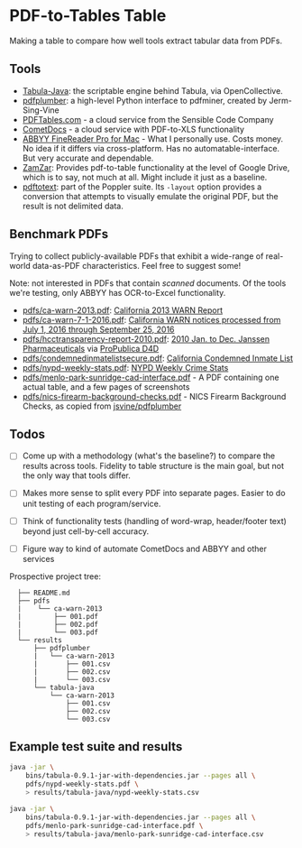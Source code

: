 # PDF-to-Tables Table

Making a table to compare how well tools extract tabular data from PDFs.


## Tools

- [Tabula-Java](https://github.com/tabulapdf/tabula-java): the scriptable engine behind Tabula, via OpenCollective.
- [pdfplumber](https://github.com/jsvine/pdfplumber): a high-level Python interface to pdfminer, created by Jerm-Sing-Vine
- [PDFTables.com](https://pdftables.com/) - a cloud service from the Sensible Code Company
- [CometDocs](https://www.cometdocs.com/) - a cloud service with PDF-to-XLS functionality
- [ABBYY FineReader Pro for Mac](https://www.abbyy.com/en-us/finereader/pro-for-mac/) - What I personally use. Costs money. No idea if it differs via cross-platform. Has no automatable-interface. But very accurate and dependable.
- [ZamZar](http://www.zamzar.com/): Provides pdf-to-table functionality at the level of Google Drive, which is to say, not much at all. Might include it just as a baseline.
- [pdftotext](https://poppler.freedesktop.org/): part of the Poppler suite. Its `-layout` option provides a conversion that attempts to visually emulate the original PDF, but the result is not delimited data.

## Benchmark PDFs

Trying to collect publicly-available PDFs that exhibit a wide-range of real-world data-as-PDF characteristics. Feel free to suggest some!

Note: not interested in PDFs that contain _scanned_ documents. Of the tools we're testing, only ABBYY has OCR-to-Excel functionality.


- [pdfs/ca-warn-2013.pdf](pdfs/ca-warn-2013.pdf): [California 2013 WARN Report](http://www.edd.ca.gov/jobs_and_training/warn/eddwarncn13.pdf)
- [pdfs/ca-warn-7-1-2016.pdf](pdfs/ca-warn-7-1-2016.pdf): [California WARN notices processed from July 1, 2016 through September 25, 2016](http://www.edd.ca.gov/jobs_and_training/warn/WARN-Report-for-7-1-2016-to-09-25-2016.pdf)
- [pdfs/hcctransparency-report-2010.pdf](pdfs/hcctransparency-report-2010.pdf): [2010 Jan. to Dec. Janssen Pharmaceuticals](http://www.hcctransparency.com/report/pdf/export/yearly_summary_134.pdf?year=2010&type=hcp) via [ProPublica D4D](https://projects.propublica.org/d4d-archive/companies/johnson-johnson)
- [pdfs/condemnedinmatelistsecure.pdf](pdfs/condemnedinmatelistsecure.pdf):  [California Condemned Inmate List](http://www.cdcr.ca.gov/capital_punishment/docs/condemnedinmatelistsecure.pdf)
- [pdfs/nypd-weekly-stats.pdf](pdfs/nypd-weekly-stats.pdf): [NYPD Weekly Crime Stats](http://www.nyc.gov/html/nypd/downloads/pdf/crime_statistics/cs-en-us-city.pdf)
- [pdfs/menlo-park-sunridge-cad-interface.pdf](pdfs/menlo-park-sunridge-cad-interface.pdf) - A PDF containing one actual table, and a few pages of screenshots
- [pdfs/nics-firearm-background-checks.pdf](pdfs/nics-firearm-background-checks.pdf) - NICS Firearm Background Checks, as copied from [jsvine/pdfplumber](https://github.com/jsvine/pdfplumber/blob/c5bbf497ba80e38650da9bac0f47deeb4ab6105f/examples/pdfs/background-checks.pdf)

## Todos


- [ ] Come up with a methodology (what's the baseline?) to compare the results across tools. Fidelity to table structure is the main goal, but not the only way that tools differ.

- [ ] Makes more sense to split every PDF into separate pages. Easier to do unit testing of each program/service.
- [ ] Think of functionality tests (handling of word-wrap, header/footer text) beyond just cell-by-cell accuracy.
- [ ] Figure way to kind of automate CometDocs and ABBYY and other services

Prospective project tree:

      ├── README.md
      ├── pdfs
      |    └── ca-warn-2013
      |        ├── 001.pdf
      |        ├── 002.pdf
      |        └── 003.pdf
      └── results
          ├── pdfplumber
          |   └── ca-warn-2013
          |       ├── 001.csv
          |       ├── 002.csv
          |       └── 003.csv
          └── tabula-java
              └── ca-warn-2013
                  ├── 001.csv
                  ├── 002.csv
                  └── 003.csv



## Example test suite and results


~~~sh
java -jar \
    bins/tabula-0.9.1-jar-with-dependencies.jar --pages all \
    pdfs/nypd-weekly-stats.pdf \
    > results/tabula-java/nypd-weekly-stats.csv

java -jar \
    bins/tabula-0.9.1-jar-with-dependencies.jar --pages all \
    pdfs/menlo-park-sunridge-cad-interface.pdf \
    > results/tabula-java/menlo-park-sunridge-cad-interface.csv

~~~
